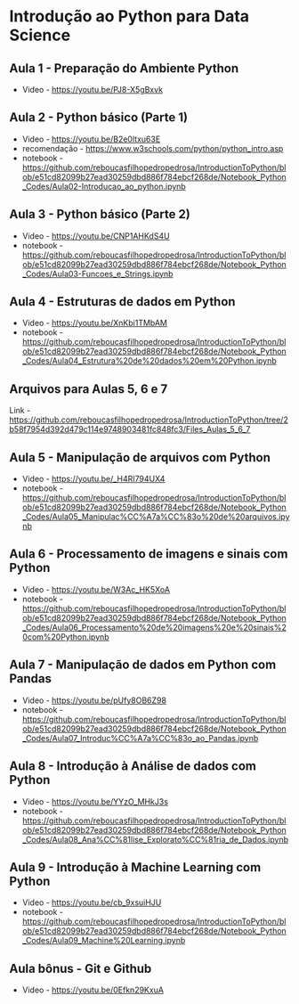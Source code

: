 # Introdução ao Python para Data Science

## Aula 1 - Preparação do Ambiente Python
- Video - https://youtu.be/PJ8-X5gBxvk

## Aula 2 - Python básico (Parte 1)
- Video - https://youtu.be/B2e0ltxu63E
- recomendação - https://www.w3schools.com/python/python_intro.asp
- notebook -   https://github.com/reboucasfilhopedropedrosa/IntroductionToPython/blob/e51cd82099b27ead30259dbd886f784ebcf268de/Notebook_Python_Codes/Aula02-Introducao_ao_python.ipynb

## Aula 3 - Python básico (Parte 2)
- Video - https://youtu.be/CNP1AHKdS4U
- notebook - https://github.com/reboucasfilhopedropedrosa/IntroductionToPython/blob/e51cd82099b27ead30259dbd886f784ebcf268de/Notebook_Python_Codes/Aula03-Funcoes_e_Strings.ipynb

## Aula 4 - Estruturas de dados em Python
- Video - https://youtu.be/XnKbi1TMbAM
- notebook - https://github.com/reboucasfilhopedropedrosa/IntroductionToPython/blob/e51cd82099b27ead30259dbd886f784ebcf268de/Notebook_Python_Codes/Aula04_Estrutura%20de%20dados%20em%20Python.ipynb

## Arquivos para Aulas 5, 6 e 7
Link - https://github.com/reboucasfilhopedropedrosa/IntroductionToPython/tree/2b58f7954d392d479c114e9748903481fc848fc3/Files_Aulas_5_6_7

## Aula 5 - Manipulação de arquivos com Python
- Video - https://youtu.be/_H4RI794UX4
- notebook - https://github.com/reboucasfilhopedropedrosa/IntroductionToPython/blob/e51cd82099b27ead30259dbd886f784ebcf268de/Notebook_Python_Codes/Aula05_Manipulac%CC%A7a%CC%83o%20de%20arquivos.ipynb

## Aula 6 - Processamento de imagens e sinais com Python
- Video - https://youtu.be/W3Ac_HK5XoA
- notebook - https://github.com/reboucasfilhopedropedrosa/IntroductionToPython/blob/e51cd82099b27ead30259dbd886f784ebcf268de/Notebook_Python_Codes/Aula06_Processamento%20de%20imagens%20e%20sinais%20com%20Python.ipynb

## Aula 7 - Manipulação de dados em Python com Pandas
- Video - https://youtu.be/pUfy8OB6Z98
- notebook - https://github.com/reboucasfilhopedropedrosa/IntroductionToPython/blob/e51cd82099b27ead30259dbd886f784ebcf268de/Notebook_Python_Codes/Aula07_Introduc%CC%A7a%CC%83o_ao_Pandas.ipynb

## Aula 8 - Introdução à Análise de dados com Python
- Video - https://youtu.be/YYzO_MHkJ3s
- notebook - https://github.com/reboucasfilhopedropedrosa/IntroductionToPython/blob/e51cd82099b27ead30259dbd886f784ebcf268de/Notebook_Python_Codes/Aula08_Ana%CC%81lise_Explorato%CC%81ria_de_Dados.ipynb

## Aula 9 - Introdução à Machine Learning com Python
- Video - https://youtu.be/cb_9xsuiHJU
- notebook - https://github.com/reboucasfilhopedropedrosa/IntroductionToPython/blob/e51cd82099b27ead30259dbd886f784ebcf268de/Notebook_Python_Codes/Aula09_Machine%20Learning.ipynb

## Aula bônus - Git e Github
- Video - https://youtu.be/0Efkn29KxuA
